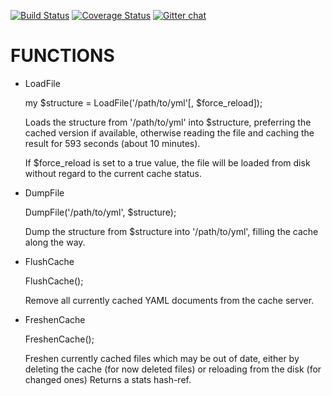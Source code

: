 [![Build Status](https://travis-ci.org/binary-com/perl-YAML-CacheLoader.svg?branch=master)](https://travis-ci.org/binary-com/perl-YAML-CacheLoader)
[![Coverage Status](https://coveralls.io/repos/binary-com/perl-YAML-CacheLoader/badge.png?branch=master)](https://coveralls.io/r/binary-com/perl-YAML-CacheLoader?branch=master)
[![Gitter chat](https://badges.gitter.im/binary-com/perl-YAML-CacheLoader.png)](https://gitter.im/binary-com/perl-YAML-CacheLoader)

# FUNCTIONS

- LoadFile

    my $structure = LoadFile('/path/to/yml'\[, $force\_reload\]);

    Loads the structure from '/path/to/yml' into $structure, preferring the cached version if available,
    otherwise reading the file and caching the result for 593 seconds (about 10 minutes).

    If $force\_reload is set to a true value, the file will be loaded from disk without regard
    to the current cache status.

- DumpFile

    DumpFile('/path/to/yml', $structure);

    Dump the structure from $structure into '/path/to/yml', filling the cache along the way.

- FlushCache

    FlushCache();

    Remove all currently cached YAML documents from the cache server.

- FreshenCache

    FreshenCache();

    Freshen currently cached files which may be out of date, either by deleting the cache (for now deleted files) or reloading from the disk (for changed ones)
    Returns a stats hash-ref.
